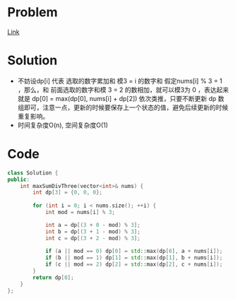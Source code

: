 # Problem
[Link](https://leetcode-cn.com/problems/greatest-sum-divisible-by-three/)

# Solution

* 不妨设dp[i] 代表 选取的数字累加和 模3 = i 的数字和
假定nums[i] % 3 = 1 ，那么，和 前面选取的数字和模 3 = 2 的数相加，就可以模3为 0 ，表达起来就是 dp[0] = max(dp[0], nums[i] + dp[2])
依次类推，只要不断更新 dp 数组即可，注意一点，更新的时候要保存上一个状态的值，避免后续更新的时候重复影响。
* 时间复杂度O(n), 空间复杂度O(1)

# Code
```cpp
class Solution {
public:
    int maxSumDivThree(vector<int>& nums) {
        int dp[3] = {0, 0, 0};
        
        for (int i = 0; i < nums.size(); ++i) {
            int mod = nums[i] % 3;

            int a = dp[(3 + 0 - mod) % 3];
            int b = dp[(3 + 1 - mod) % 3];
            int c = dp[(3 + 2 - mod) % 3];
            
            if (a || mod == 0) dp[0] = std::max(dp[0], a + nums[i]);
            if (b || mod == 1) dp[1] = std::max(dp[1], b + nums[i]);
            if (c || mod == 2) dp[2] = std::max(dp[2], c + nums[i]);
        }
        return dp[0];
    }
};
```